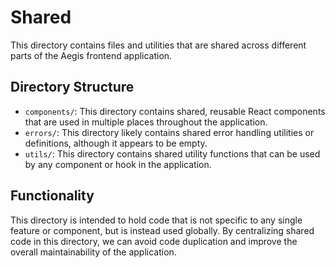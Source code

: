 # Shared

This directory contains files and utilities that are shared across different parts of the Aegis frontend application.

## Directory Structure

*   `components/`: This directory contains shared, reusable React components that are used in multiple places throughout the application.
*   `errors/`: This directory likely contains shared error handling utilities or definitions, although it appears to be empty.
*   `utils/`: This directory contains shared utility functions that can be used by any component or hook in the application.

## Functionality

This directory is intended to hold code that is not specific to any single feature or component, but is instead used globally. By centralizing shared code in this directory, we can avoid code duplication and improve the overall maintainability of the application.
